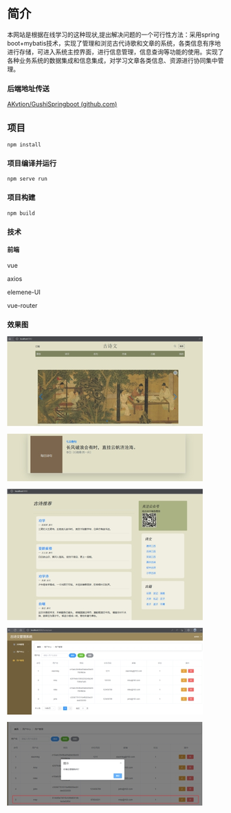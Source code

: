 # 简介

本网站是根据在线学习的这种现状,提出解决问题的一个可行性方法：采用spring boot+mybatis技术，实现了管理和浏览古代诗歌和文章的系统，各类信息有序地进行存储，可进入系统主控界面，进行信息管理，信息查询等功能的使用。实现了各种业务系统的数据集成和信息集成，对学习文章各类信息、资源进行协同集中管理。

### 后端地址传送

[AKvtion/GushiSpringboot (github.com)](https://github.com/AKvtion/GushiSpringboot)



## 项目
```
npm install
```

### 项目编译并运行
```
npm serve run
```

### 项目构建
```
npm build
```



### 技术

#### 前端

vue

axios

elemene-UI

vue-router



### 效果图

![img](./assets/wps8.jpg)

![img](./assets/wps9.jpg)

![img](./assets/wps10.jpg)

![img](./assets/wps11.jpg)

![img](./assets/wps12.jpg)
